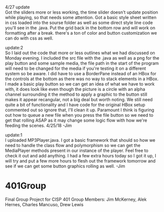 4/27 update<br />
Got the sliders more or less working, the time slider doesn't update position while playing, so that needs some attention. Got a basic style sheet written in css loaded into the sourse folder as well as some direct style line code you'll see in the .java. Put the grid back in the bottom row and will work on formatting after a break. there's a ton of color and button customization we can do with css as well.<br />

update:2 <br />
So I laid out the code that more or less outlines what we had discussed on Monday evening. I included the src file with the .java as well as a png for the play button and some sample media, the file path in the start of the program will need to be changed for the media if you're testing it on a different system so be aware. I did have to use a BorderPane instead of an HBox for the controls at the bottom as there was no way to stack elements in a HBox. I made a basic play button so we can get an idea of what we have to work with, it does look like even though the picture is a circle with an alpha channel surrounding it the method to apply a graphic to the button still makes it appear recangular, not a big deal but worth noting. We still need quite a bit of functionality and I have code for the original HBox setup commented out so ignore that, I'll clean it up. Paramount I think is figuring out how to queue a new file when you press the file button so we need to get that rolling ASAP as it may change some logic flow with how we're feeding the scenes.
4/25/18 -Jim<br />

update:1<br /> 
I uploaded MP3Player.java. I got a basic framework that should so how we need to handle the class flow and polymorphism so we can get the MediaPlayer methods present in our instance of the player. Feel free to check it out and add anything. I had a few extra hours today so I got it up, I will try and put a few more hours to flesh out the framework tomorrow and see if we can get some button graphics rolling as well.
-Jim

# 401Group
Final Group Project for CISP 401
Group Members:
Jim McKerney, Alek Hernes, Charles Mancuso, Drew Lewis
